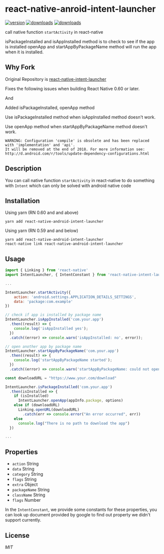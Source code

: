 # react-native-anroid-intent-launcher  
[![version](https://img.shields.io/npm/v/react-native-intent-launcher.svg)](https://www.npmjs.com/package/react-native-intent-launcher) [![downloads](https://img.shields.io/npm/dm/react-native-intent-launcher.svg?style=flat)](https://www.npmjs.com/package/react-native-intent-launcher)
[![downloads](https://img.shields.io/npm/dt/react-native-intent-launcher.svg?style=flat)](https://www.npmjs.com/package/react-native-intent-launcher)  


call native function `startActivity` in react-native

isPackageInstalled and isAppInstalled method is to check to see if the app is installed
openApp and startAppByPackageName method will run the app when it is installed.

## Why Fork

Original Repository is [react-native-intent-launcher](https://github.com/poberwong/react-native-intent-launcher)

Fixes the following issues when building React Native 0.60 or later.

And

Added isPackageInstalled, openApp method

Use isPackageInstalled method when isAppInstalled method doesn't work.

Use openApp method when startAppByPackageName method doesn't work.


```
WARNING: Configuration 'compile' is obsolete and has been replaced with 'implementation' and 'api'.
It will be removed at the end of 2018. For more information see: http://d.android.com/r/tools/update-dependency-configurations.html
```

## Description
You can call native function `startActivity` in react-native to do something with `Intent` which can only be solved with android native code

## Installation

Using yarn (RN 0.60 and and above)

```console
yarn add react-native-android-intent-launcher
```

Using yarn (RN 0.59 and and below)

```console
yarn add react-native-android-intent-launcher
react-native link react-native-android-intent-launcher
```

## Usage

```javascript
import { Linking } from 'react-native'
import IntentLauncher, { IntentConstant } from 'react-native-intent-launcher'

...

IntentLauncher.startActivity({
	action: 'android.settings.APPLICATION_DETAILS_SETTINGS',
	data: 'package:com.example'
})

// check if app is installed by package name
IntentLauncher.isAppInstalled('com.your.app')
  .then((result) => {
    console.log('isAppInstalled yes');
  })
  .catch((error) => console.warn('isAppInstalled: no', error));

// open another app by package name
IntentLauncher.startAppByPackageName('com.your.app')
  .then((result) => {
    console.log('startAppByPackageName started');
  })
  .catch((error) => console.warn('startAppByPackageName: could not open', error));

const downloadURL = "https://www.your.com/download"

IntentLauncher.isPackageInstalled('com.your.app')
  .then(isInstalled => {
    if (isInstalled) 
      IntentLauncher.openApp(appInfo.package, options)
    else if (downloadURL) 
      Linking.openURL(downloadURL)
        .catch(err => console.error("An error occurred", err))
    else
      console.log("There is no path to download the app")
  })

...
```

## Properties
* `action` String
* `data` String
* `category` String
* `flags` String
* `extra` Object
* `packageName` String
* `className` String
* `flags` Number

In the `IntentConstant`, we provide some constants for these properties, you can look up document provided by google to find out property we didn't support currently.

## License
*MIT*


